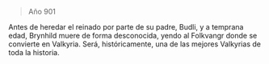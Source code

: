 > Año 901

 Antes de heredar el reinado por parte de su padre, Budli, y a temprana edad, Brynhild muere de forma desconocida, yendo al Folkvangr donde se convierte en Valkyria. Será, históricamente, una de las mejores Valkyrias de toda la historia.